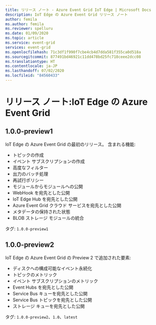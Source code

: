```yaml
---
title: リリース ノート - Azure Event Grid IoT Edge | Microsoft Docs
description: IoT Edge の Azure Event Grid リリース ノート
author: femila
ms.author: femila
ms.reviewer: spelluru
ms.date: 01/09/2020
ms.topic: article
ms.service: event-grid
services: event-grid
ms.openlocfilehash: 71c3df1f990f7cbe4cb4d7dda581f355ca0d518a
ms.sourcegitcommit: 877491bd46921c11dd478bd25fc718ceee2dcc08
ms.translationtype: HT
ms.contentlocale: ja-JP
ms.lasthandoff: 07/02/2020
ms.locfileid: "84560433"
---
```

# <a name="release-notes-azure-event-grid-on-iot-edge"></a>リリース ノート:IoT Edge の Azure Event Grid

## <a name="100-preview1"></a>1.0.0-preview1

IoT Edge の Azure Event Grid の最初のリリース。 含まれる機能:

* トピックの作成
* イベント サブスクリプションの作成
* 高度なフィルター
* 出力のバッチ処理
* 再試行ポリシー
* モジュールからモジュールへの公開
* WebHook を宛先とした公開
* IoT Edge Hub を宛先とした公開
* Azure Event Grid クラウド サービスを宛先とした公開
* メタデータの保持された状態
* BLOB ストレージ モジュールの統合

タグ: `1.0.0-preview1`

## <a name="100-preview2"></a>1.0.0-preview2

IoT Edge の Azure Event Grid の Preview 2 で追加された要素:

* ディスクへの構成可能なイベント永続化
* トピックのメトリック
* イベント サブスクリプションのメトリック
* Event Hubs を宛先とした公開
* Service Bus キューを宛先とした公開
* Service Bus トピックを宛先とした公開
* ストレージ キューを宛先とした公開

タグ: `1.0.0-preview2`、`1.0`、`latest`